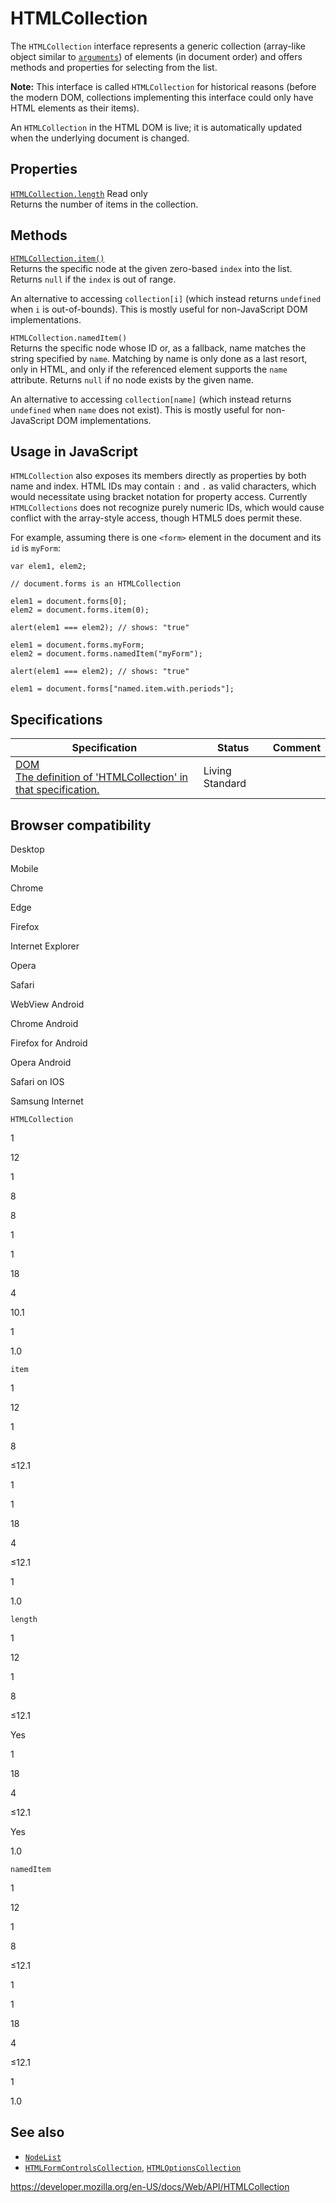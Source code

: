 HTMLCollection
==============

The `HTMLCollection` interface represents a generic collection (array-like object similar to [`arguments`](https://developer.mozilla.org/en-US/docs/Web/JavaScript/Reference/Functions/arguments)) of elements (in document order) and offers methods and properties for selecting from the list.

**Note:** This interface is called `HTMLCollection` for historical reasons (before the modern DOM, collections implementing this interface could only have HTML elements as their items).

An `HTMLCollection` in the HTML DOM is live; it is automatically updated when the underlying document is changed.

Properties
----------

 [`HTMLCollection.length`](htmlcollection/length) <span class="badge inline readonly">Read only </span>   
Returns the number of items in the collection.

Methods
-------

[`HTMLCollection.item()`](htmlcollection/item)  
Returns the specific node at the given zero-based `index` into the list. Returns `null` if the `index` is out of range.

An alternative to accessing `collection[i]` (which instead returns `undefined` when `i` is out-of-bounds). This is mostly useful for non-JavaScript DOM implementations.

<span class="page-not-created">`HTMLCollection.namedItem()`</span>  
Returns the specific node whose ID or, as a fallback, name matches the string specified by `name`. Matching by name is only done as a last resort, only in HTML, and only if the referenced element supports the `name` attribute. Returns `null` if no node exists by the given name.

An alternative to accessing `collection[name]` (which instead returns `undefined` when `name` does not exist). This is mostly useful for non-JavaScript DOM implementations.

Usage in JavaScript
-------------------

`HTMLCollection` also exposes its members directly as properties by both name and index. HTML IDs may contain `:` and `.` as valid characters, which would necessitate using bracket notation for property access. Currently `HTMLCollections` does not recognize purely numeric IDs, which would cause conflict with the array-style access, though HTML5 does permit these.

For example, assuming there is one `<form>` element in the document and its `id` is `myForm`:

    var elem1, elem2;

    // document.forms is an HTMLCollection

    elem1 = document.forms[0];
    elem2 = document.forms.item(0);

    alert(elem1 === elem2); // shows: "true"

    elem1 = document.forms.myForm;
    elem2 = document.forms.namedItem("myForm");

    alert(elem1 === elem2); // shows: "true"

    elem1 = document.forms["named.item.with.periods"];

Specifications
--------------

<table><thead><tr class="header"><th>Specification</th><th>Status</th><th>Comment</th></tr></thead><tbody><tr class="odd"><td><a href="https://dom.spec.whatwg.org/#htmlcollection">DOM<br />
<span class="small">The definition of 'HTMLCollection' in that specification.</span></a></td><td><span class="spec-living">Living Standard</span></td><td></td></tr></tbody></table>

Browser compatibility
---------------------

Desktop

Mobile

Chrome

Edge

Firefox

Internet Explorer

Opera

Safari

WebView Android

Chrome Android

Firefox for Android

Opera Android

Safari on IOS

Samsung Internet

`HTMLCollection`

1

12

1

8

8

1

1

18

4

10.1

1

1.0

`item`

1

12

1

8

≤12.1

1

1

18

4

≤12.1

1

1.0

`length`

1

12

1

8

≤12.1

Yes

1

18

4

≤12.1

Yes

1.0

`namedItem`

1

12

1

8

≤12.1

1

1

18

4

≤12.1

1

1.0

See also
--------

-   [`NodeList`](nodelist)
-   [`HTMLFormControlsCollection`](htmlformcontrolscollection), [`HTMLOptionsCollection`](htmloptionscollection)

<a href="https://developer.mozilla.org/en-US/docs/Web/API/HTMLCollection" class="_attribution-link">https://developer.mozilla.org/en-US/docs/Web/API/HTMLCollection</a>
